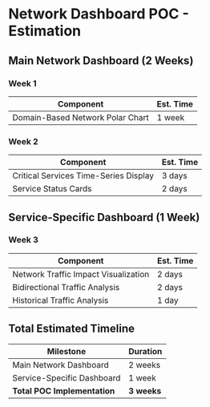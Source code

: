 # Network Dashboard POC - Estimation

## Main Network Dashboard (2 Weeks)

### Week 1
| Component | Est. Time |
|-----------|-----------|
| Domain-Based Network Polar Chart | 1 week |

### Week 2
| Component | Est. Time |
|-----------|-----------|
| Critical Services Time-Series Display | 3 days |
| Service Status Cards | 2 days |

## Service-Specific Dashboard (1 Week)

### Week 3
| Component | Est. Time |
|-----------|-----------|
| Network Traffic Impact Visualization | 2 days |
| Bidirectional Traffic Analysis | 2 days |
| Historical Traffic Analysis | 1 day |

## Total Estimated Timeline

| Milestone | Duration |
|-----------|----------|
| Main Network Dashboard | 2 weeks |
| Service-Specific Dashboard | 1 week |
| **Total POC Implementation** | **3 weeks** |